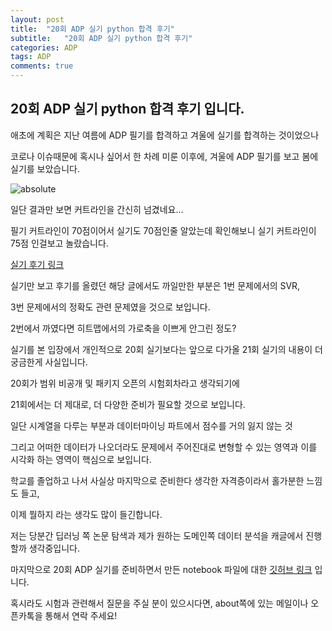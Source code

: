 ```yaml
---
layout: post
title:  "20회 ADP 실기 python 합격 후기"
subtitle:   "20회 ADP 실기 python 합격 후기"
categories: ADP
tags: ADP
comments: true
---
```


## 20회 ADP 실기 python 합격 후기 입니다.

애초에 계획은 지난 여름에 ADP 필기를 합격하고 겨울에 실기를 합격하는 것이었으나

코로나 이슈때문에 혹시나 싶어서 한 차례 미룬 이후에, 겨울에 ADP 필기를 보고 봄에 실기를 보았습니다.

<img data-action="zoom" src='{{ "/assets/img/adp합격.PNG" | relative_url }}' alt='absolute'>

일단 결과만 보면 커트라인을 간신히 넘겼네요...

필기 커트라인이 70점이어서 실기도 70점인줄 알았는데 확인해보니 실기 커트라인이 75점 인걸보고 놀랐습니다.

[실기 후기 링크](https://bluemumin.github.io/review/2021/03/27/Review-20adp/)

실기만 보고 후기를 올렸던 해당 글에서도 까일만한 부분은 1번 문제에서의 SVR,

3번 문제에서의 정확도 관련 문제였을 것으로 보입니다.

2번에서 까였다면 히트맵에서의 가로축을 이쁘게 안그린 정도?

실기를 본 입장에서 개인적으로 20회 실기보다는 앞으로 다가올 21회 실기의 내용이 더 궁금한게 사실입니다.

20회가 범위 비공개 및 패키지 오픈의 시험회차라고 생각되기에

21회에서는 더 제대로, 더 다양한 준비가 필요할 것으로 보입니다.

일단 시계열을 다루는 부분과 데이터마이닝 파트에서 점수를 거의 잃지 않는 것

그리고 어떠한 데이터가 나오더라도 문제에서 주어진대로 변형할 수 있는 영역과 이를 시각화 하는 영역이 핵심으로 보입니다.

학교를 졸업하고 나서 사실상 마지막으로 준비한다 생각한 자격증이라서 홀가분한 느낌도 들고,

이제 뭘하지 라는 생각도 많이 들긴합니다.

저는 당분간 딥러닝 쪽 논문 탐색과 제가 원하는 도메인쪽 데이터 분석을 캐글에서 진행할까 생각중입니다.

마지막으로 20회 ADP 실기를 준비하면서 만든 notebook 파일에 대한 [깃허브 링크](https://github.com/bluemumin/ADP_certificate_preperation) 입니다.

혹시라도 시험과 관련해서 질문을 주실 분이 있으시다면, about쪽에 있는 메일이나 오픈카톡을 통해서 연락 주세요!